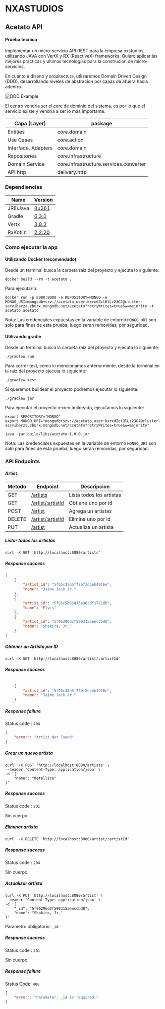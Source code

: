 # NXASTUDIOS

## Acetato API

#### Prueba tecnica


Implementar un micro-servicio API REST para la empresa nxstudios, utilizando JAVA con VertX y  RX (ReactiveX) frameworks. Quiero aplicar las mejores practicas y ultimas tecnologias para la construcion de micro-servicios.

En cuanto a diseno y arquitectura, utlizaremos Domain Driven Design (DDD), desarrollando niveles de abstracion por capas de afuera hacia adentro. 

![DDD Example](https://bazaglia.com/img/onion-architecture.png)  

El centro vendria ser el core de dominio del sistema, es por lo que el servicio existe y vendria a ser lo mas importante. 

|    Capa (Layer)   |                   package             |
|-------------------|---------------------------------------|
|Entities           |core.domain                            |
|Use Cases          |core.action                            |
|Interface, Adapters|core.domain                            |
|Repositories       |core.infrastructure                    |
|Domain Service     |core.infrastructure.services.converter |
|API http           |delivery.http       |
  
### Dependiencias
| Name       | Version |
|------------|---------|
| JRE/Java   | [8u261](https://www.java.com/es/download/) |
| Gradle     | [6.3.0](https://github.com/gradle/gradle/releases/tag/v6.3.0)   |
| Vertx      | [3.8.3](https://github.com/eclipse-vertx/vert.x/releases/tag/3.8.3)   |
| RxKotlin   | [2.2.20](https://github.com/ReactiveX/RxJava/releases/tag/v2.2.20)   |

### Como ejecutar la app

#### Utilizando Docker (recomendado)
Desde un terminal busca la carpeta raiz del proyecto y ejecuta lo siguiente: 
```
docker build --rm -t acetato .
```

Para ejecutarlo:
```
docker run -p 8080:8080 -e REPOSITORY=MONGO -e MONGO_URI=mongodb+srv://acetato_user:kxrxdZctDlLz23CJ@cluster-serviberza.zburx.mongodb.net/acetato?retryWrites=true&w=majority -t acetato acetato
```

Nota: Las credenciales expuestas en la variable de entorno `MONGO_URI` son solo para fines de esta prueba, luego seran removidas, por seguridad.
 
#### Utilizando gradle

Desde un terminal busca la carpeta raiz del proyecto y ejecuta lo siguiente:
```
./gradlew run
```

Para correr test, como lo mencionamos anteriormente, desde la terminal en la raíz del proyecto ejecuta lo siguiente:
```
./gradlew test
```

Si queremos buildear el proyecto podremos ejecutar lo siguiente: 

```
./gradlew jar
```

Para ejecutar el proyecto recien buildeado, ejecutamos lo siguiente:

```
export REPOSITORY="MONGO"
export MONGO_URI="mongodb+srv://acetato_user:kxrxdZctDlLz23CJ@cluster-serviberza.zburx.mongodb.net/acetato?retryWrites=true&w=majority"

java -jar build/libs/acetato-1.0.0.jar  
```

Nota: Las credenciales expuestas en la variable de entorno `MONGO_URI` son solo para fines de esta prueba, luego seran removidas, por seguridad.


### API Endpoints

#### Artist

|  Metodo  |              Endpoint              |       Descripcion        |
|----------|------------------------------------|--------------------------|
|GET       |[/artists](#listArtists)            | Lista todos los artistas |
|GET       |[/artist/:artistId](#getArtist)     | Obtiene uno por id       |
|POST      |[/artist](#addArtist)               | Agrega un artistas       |
|DELETE    |[/artist/:artistId](#deleteArtist)  | Elimina uno por id       |
|PUT       |[/artist](#updateArtist)            | Actualiza un artista     |

##### Listar todos los artistas <a name="listArtists"></a>


```
curl -X GET 'http://localhost:8080/artists'
```

##### Response success

```json
[
    {
        "artist_id": "5f95c35b5f72bf2dceb4916e",
        "name": "Jaime Jack Jr."
    },
    {
        "artist_id": "5f95c5b96836a96cdf1721db",
        "name": "Elvis"
    },
    {
        "artist_id": "5f96296d2f590315aeeccbd8",
        "name": "Shakira, Jr."
    }
]
```

##### Obtener un Artista por ID <a name="getArtist"></a>

```
curl -X GET 'http://localhost:8080/artist/:artistId'
```

##### Response success

```json

    {
        "artist_id": "5f95c35b5f72bf2dceb4916e",
        "name": "Jaime Jack Jr."
    }
```

##### Response failure

Status code : `404`

```json
{
    "error": "Artist Not Found"
}
```

##### Crear un nuevo artista <a name="addArtist"></a>

```
curl  -X POST 'http://localhost:8080/artists' \
--header 'Content-Type: application/json' \
-d '{
    "name": "Metallica"
}'
```

##### Response success

Status code : `201` 

Sin cuerpo

##### Eliminar artista <a name="deleteArtist"></a>

```
curl  -X DELETE 'http://localhost:8080/artist/:artistId'
```

##### Response success

Status code : `204` 

Sin cuerpo.


##### Actualizar artista <a name="updateArtist"></a>

```
curl -X PUT 'http://localhost:8080/artist' \
--header 'Content-Type: application/json' \
-d '{
    "_id": "5f96296d2f590315aeeccbd8",
    "name": "Shakira, Jr."
}'
```
Parametro obligatorio: `_id`

##### Response success

Status code : `201` 

Sin cuerpo.

##### Response failure 

Status Code: `400`

```json
{
    "error": "Parameter: _id is required."
}
```

